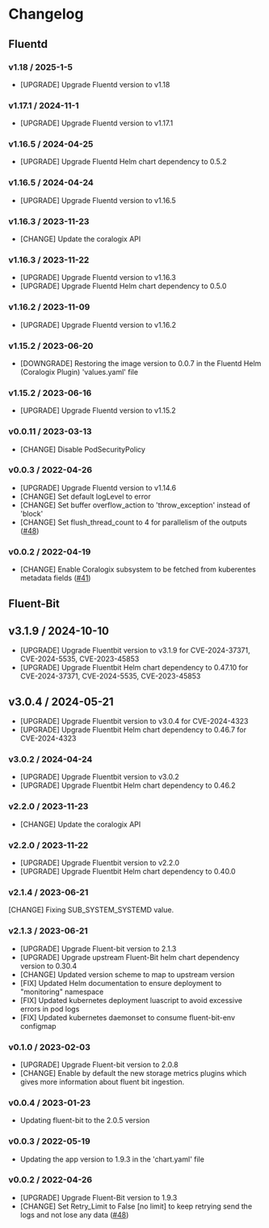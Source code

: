 # Changelog

## Fluentd

### v1.18 / 2025-1-5
* [UPGRADE] Upgrade Fluentd version to v1.18

### v1.17.1 / 2024-11-1
* [UPGRADE] Upgrade Fluentd version to v1.17.1

### v1.16.5 / 2024-04-25
* [UPGRADE] Upgrade Fluentd Helm chart dependency to 0.5.2

### v1.16.5 / 2024-04-24
* [UPGRADE] Upgrade Fluentd version to v1.16.5

### v1.16.3 / 2023-11-23

* [CHANGE] Update the coralogix API

### v1.16.3 / 2023-11-22

* [UPGRADE] Upgrade Fluentd version to v1.16.3
* [UPGRADE] Upgrade Fluentd Helm chart dependency to 0.5.0

### v1.16.2 / 2023-11-09

* [UPGRADE] Upgrade Fluentd version to v1.16.2

### v1.15.2 / 2023-06-20

* [DOWNGRADE] Restoring the image version to 0.0.7 in the Fluentd Helm (Coralogix Plugin) 'values.yaml' file

### v1.15.2 / 2023-06-16

* [UPGRADE] Upgrade Fluentd version to v1.15.2

### v0.0.11 / 2023-03-13
* [CHANGE] Disable PodSecurityPolicy

### v0.0.3 / 2022-04-26

* [UPGRADE] Upgrade Fluentd version to v1.14.6
* [CHANGE] Set default logLevel to error
* [CHANGE] Set buffer overflow_action to 'throw_exception' instead of 'block'
* [CHANGE] Set flush_thread_count to 4 for parallelism of the outputs
  ([#48](https://github.com/coralogix/eng-integrations/pull/48))

### v0.0.2 / 2022-04-19

* [CHANGE] Enable Coralogix subsystem to be fetched from kuberentes metadata fields
  ([#41](https://github.com/coralogix/eng-integrations/pull/41))

## Fluent-Bit

## v3.1.9 / 2024-10-10

* [UPGRADE] Upgrade Fluentbit version to v3.1.9 for CVE-2024-37371, CVE-2024-5535, CVE-2023-45853
* [UPGRADE] Upgrade Fluentbit Helm chart dependency to 0.47.10 for CVE-2024-37371, CVE-2024-5535, CVE-2023-45853

## v3.0.4 / 2024-05-21

* [UPGRADE] Upgrade Fluentbit version to v3.0.4 for CVE-2024-4323
* [UPGRADE] Upgrade Fluentbit Helm chart dependency to 0.46.7 for CVE-2024-4323

### v3.0.2 / 2024-04-24

* [UPGRADE] Upgrade Fluentbit version to v3.0.2
* [UPGRADE] Upgrade Fluentbit Helm chart dependency to 0.46.2

### v2.2.0 / 2023-11-23

* [CHANGE] Update the coralogix API

### v2.2.0 / 2023-11-22

* [UPGRADE] Upgrade Fluentbit version to v2.2.0
* [UPGRADE] Upgrade Fluentbit Helm chart dependency to 0.40.0

### v2.1.4 / 2023-06-21

[CHANGE] Fixing SUB_SYSTEM_SYSTEMD value.

### v2.1.3 / 2023-06-21

* [UPGRADE] Upgrade Fluent-bit version to 2.1.3
* [UPGRADE] Upgrade upstream Fluent-Bit helm chart dependency version to 0.30.4
* [CHANGE] Updated version scheme to map to upstream version
* [FIX] Updated Helm documentation to ensure deployment to "monitoring" namespace
* [FIX] Updated kubernetes deployment luascript to avoid excessive errors in pod logs
* [FIX] Updated kubernetes daemonset to consume fluent-bit-env configmap

### v0.1.0 / 2023-02-03

* [UPGRADE] Upgrade Fluent-bit version to 2.0.8
* [CHANGE] Enable by default the new storage metrics plugins which gives more information about fluent bit ingestion.

### v0.0.4 / 2023-01-23

* Updating fluent-bit to the 2.0.5 version

### v0.0.3 / 2022-05-19

* Updating the app version to 1.9.3 in the 'chart.yaml' file

### v0.0.2 / 2022-04-26

* [UPGRADE] Upgrade Fluent-Bit version to 1.9.3
* [CHANGE] Set Retry_Limit to False [no limit] to keep retrying send the logs and not lose any data
  ([#48](https://github.com/coralogix/eng-integrations/pull/48))
